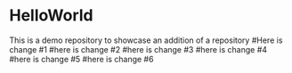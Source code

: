 # HelloWorld
This is a demo repository to showcase an addition of a repository
#Here is change #1
#here is change #2
#here is change #3
#here is change #4
#here is change #5
#here is change #6